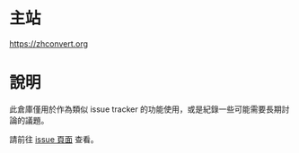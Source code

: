 # 主站

https://zhconvert.org


# 說明

此倉庫僅用於作為類似 issue tracker 的功能使用，或是紀錄一些可能需要長期討論的議題。

請前往 [issue 頁面](./issues) 查看。
